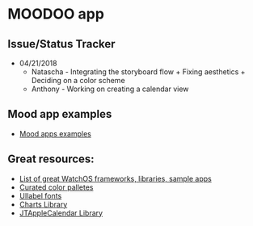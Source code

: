 # MOODOO app

## Issue/Status Tracker
  - 04/21/2018
    - Natascha - Integrating the storyboard flow + Fixing aesthetics + Deciding on a color scheme
    - Anthony - Working on creating a calendar view

## Mood app examples
  - [Mood apps examples](https://www.google.com/search?q=mood+app&oq=mood+app&aqs=chrome..69i57j69i60l3j0l2.2398j0j7&sourceid=chrome&ie=UTF-8)

## Great resources:
  - [List of great WatchOS frameworks, libraries, sample apps](https://github.com/yenchenlin/awesome-watchos)
  - [Curated color palletes](https://www.instagram.com/colours.cafe/)
  - [UIlabel fonts](https://github.com/xamarin/recipes/tree/master/Recipes/ios/standard_controls/labels/change_the_font)
  - [Charts Library](https://github.com/danielgindi/Charts)
  - [JTAppleCalendar Library](https://github.com/patchthecode/JTAppleCalendar)
